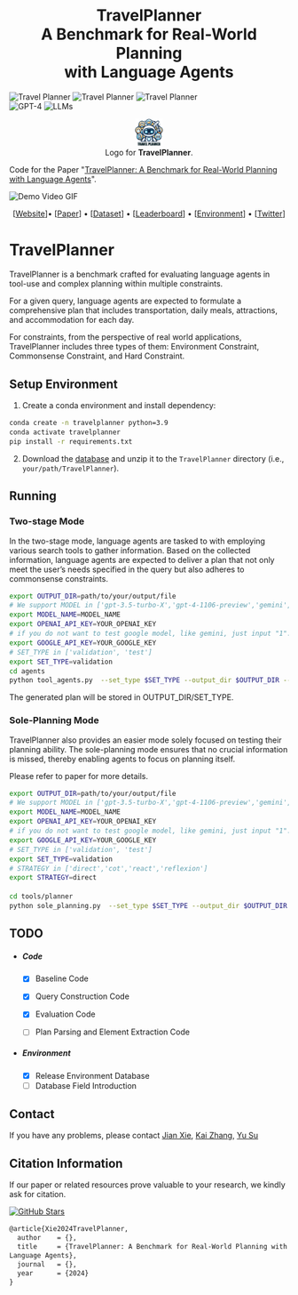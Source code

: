 <h1 align="center">TravelPlanner<br> A Benchmark for Real-World Planning<br> with Language Agents </h1>

![Travel Planner](https://img.shields.io/badge/Task-Planning-blue)
![Travel Planner](https://img.shields.io/badge/Task-Tool_Use-blue) 
![Travel Planner](https://img.shields.io/badge/Task-Language_Agents-blue)  
![GPT-4](https://img.shields.io/badge/Model-GPT--4-green) 
![LLMs](https://img.shields.io/badge/Model-LLMs-green)

<p align="center">
    <img src="images/icon.png" width="10%"> <br>
  Logo for <b>TravelPlanner</b>.
</p>

Code for the Paper "[TravelPlanner: A Benchmark for Real-World Planning with Language Agents]()".

![Demo Video GIF](images/TravelPlanner.gif)

<p align="center">
[<a href="https://osu-nlp-group.github.io/TravelPlanner/">Website</a>]•
[<a href="">Paper</a>] •
[<a href="https://huggingface.co/datasets/osunlp/TravelPlanner">Dataset</a>] •
[<a href="https://huggingface.co/spaces/osunlp/TravelPlannerLeaderboard">Leaderboard</a>] •
[<a href="https://huggingface.co/spaces/osunlp/TravelPlannerEnvironment">Environment</a>] •
[<a href="https://twitter.com/ysu_nlp/status/1742398541660639637">Twitter</a>]
</p>



# TravelPlanner

TravelPlanner is a benchmark crafted for evaluating language agents in tool-use and complex planning within multiple constraints.

For a given query, language agents are expected to formulate a comprehensive plan that includes transportation, daily meals, attractions, and accommodation for each day.

For constraints, from the perspective of real world applications, TravelPlanner includes three types of them: Environment Constraint, Commonsense Constraint, and Hard Constraint. 


## Setup Environment

1. Create a conda environment and install dependency:
```bash
conda create -n travelplanner python=3.9
conda activate travelplanner
pip install -r requirements.txt
```

2. Download the [database](https://drive.google.com/file/d/1pF1Sw6pBmq2sFkJvm-LzJOqrmfWoQgxE/view?usp=drive_link) and unzip it to the `TravelPlanner` directory (i.e., `your/path/TravelPlanner`).

## Running
### Two-stage Mode

In the two-stage mode, language agents are tasked to with employing various search tools to gather information.
Based on the collected information, language agents are expected to deliver a plan that not only meet the user’s needs specified in the query but also adheres to commonsense constraints.

```bash
export OUTPUT_DIR=path/to/your/output/file
# We support MODEL in ['gpt-3.5-turbo-X','gpt-4-1106-preview','gemini','mistral-7B-32K','mixtral']
export MODEL_NAME=MODEL_NAME
export OPENAI_API_KEY=YOUR_OPENAI_KEY
# if you do not want to test google model, like gemini, just input "1".
export GOOGLE_API_KEY=YOUR_GOOGLE_KEY
# SET_TYPE in ['validation', 'test']
export SET_TYPE=validation
cd agents
python tool_agents.py  --set_type $SET_TYPE --output_dir $OUTPUT_DIR --model_name $MODEL_NAME
```
The generated plan will be stored in OUTPUT_DIR/SET_TYPE.

### Sole-Planning Mode

TravelPlanner also provides an easier mode solely focused on testing their planning ability.
The sole-planning mode ensures that no crucial information is missed, thereby enabling agents to focus on planning itself.

Please refer to paper for more details.

```bash
export OUTPUT_DIR=path/to/your/output/file
# We support MODEL in ['gpt-3.5-turbo-X','gpt-4-1106-preview','gemini','mistral-7B-32K','mixtral']
export MODEL_NAME=MODEL_NAME
export OPENAI_API_KEY=YOUR_OPENAI_KEY
# if you do not want to test google model, like gemini, just input "1".
export GOOGLE_API_KEY=YOUR_GOOGLE_KEY
# SET_TYPE in ['validation', 'test']
export SET_TYPE=validation
# STRATEGY in ['direct','cot','react','reflexion']
export STRATEGY=direct

cd tools/planner
python sole_planning.py  --set_type $SET_TYPE --output_dir $OUTPUT_DIR --model_name $MODEL_NAME --strategy $STRATEGY
```

## TODO

- ##### Code

  - [x] Baseline Code

  - [x] Query Construction Code

  - [x] Evaluation Code
  - [ ] Plan Parsing and Element Extraction Code

- ##### Environment

  - [x] Release Environment Database
  - [ ] Database Field Introduction

## Contact

If you have any problems, please contact 
[Jian Xie](mailto:jianx0321@gmial.com),
[Kai Zhang](mailto:zhang.13253@osu.edu),
[Yu Su](mailto:su.809@osu.edu)

## Citation Information

If our paper or related resources prove valuable to your research, we kindly ask for citation. 

<a href="https://github.com/OSU-NLP-Group/TravelPlanner"><img src="https://img.shields.io/github/stars/OSU-NLP-Group/TravelPlanner?style=social&label=TravelPanner" alt="GitHub Stars"></a>

```
@article{Xie2024TravelPlanner,
  author    = {},
  title     = {TravelPlanner: A Benchmark for Real-World Planning with Language Agents},
  journal   = {},
  year      = {2024}
}
```
